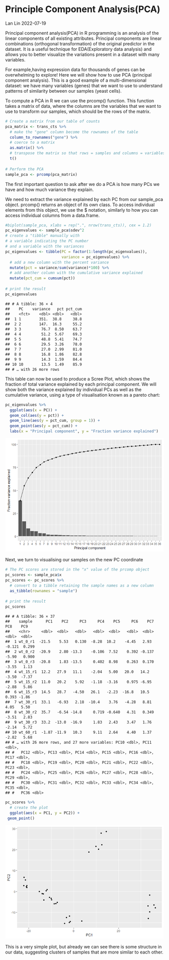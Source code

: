 Principle Component Analysis(PCA)
================
Lan Lin
2022-07-19

Principal component analysis(PCA) in R programming is an analysis of the
linear components of all existing attributes. Principal components are
linear combinations (orthogonal transformation) of the original
predictor in the dataset. It is a useful technique for EDA(Exploratory
data analysis) and allows you to better visualize the variations present
in a dataset with many variables.

For example,having expression data for thousands of genes can be
overwhelming to explore! Here we will show how to use PCA (principal
component analysis). This is a good example of a multi-dimensional
dataset: we have many variables (genes) that we want to use to
understand patterns of similarity between our samples (yeast cells).

To compute a PCA in R we can use the prcomp() function. This function
takes a matrix of data, where the columns are the variables that we want
to use to transform our samples, which should be the rows of the matrix.

``` r
# Create a matrix from our table of counts
pca_matrix <- trans_cts %>% 
  # make the "gene" column become the rownames of the table
  column_to_rownames("gene") %>% 
  # coerce to a matrix
  as.matrix() %>% 
  # transpose the matrix so that rows = samples and columns = variables
  t()

# Perform the PCA
sample_pca <- prcomp(pca_matrix)
```

The first important question to ask after we do a PCA is how many PCs we
have and how much variance they explain.

We need to extract the variance explained by each PC from our sample_pca
object. prcomp() returns an object of its own class. To access
individual elements from this object, we use the $ notation, similarly
to how you can access individual columns from a data.frame.

``` r
#biplot(sample_pca, xlabs = rep(".", nrow(trans_cts)), cex = 1.2)
pc_eigenvalues <- sample_pca$sdev^2
# create a "tibble" manually with 
# a variable indicating the PC number
# and a variable with the variances
pc_eigenvalues <- tibble(PC = factor(1:length(pc_eigenvalues)), 
                         variance = pc_eigenvalues) %>% 
  # add a new column with the percent variance
  mutate(pct = variance/sum(variance)*100) %>% 
  # add another column with the cumulative variance explained
  mutate(pct_cum = cumsum(pct))

# print the result
pc_eigenvalues
```

    ## # A tibble: 36 × 4
    ##    PC    variance   pct pct_cum
    ##    <fct>    <dbl> <dbl>   <dbl>
    ##  1 1        351.  38.8     38.8
    ##  2 2        147.  16.3     55.2
    ##  3 3         76.7  8.50    63.7
    ##  4 4         51.2  5.67    69.3
    ##  5 5         48.8  5.41    74.7
    ##  6 6         29.5  3.26    78.0
    ##  7 7         27.0  2.99    81.0
    ##  8 8         16.8  1.86    82.8
    ##  9 9         14.3  1.59    84.4
    ## 10 10        13.5  1.49    85.9
    ## # … with 26 more rows

This table can now be used to produce a Scree Plot, which shows the
fraction of total variance explained by each principal component. We
will show both the variance explained by individual PCs as well as the
cumulative variance, using a type of visualisation known as a pareto
chart:

``` r
pc_eigenvalues %>% 
  ggplot(aes(x = PC)) +
  geom_col(aes(y = pct)) +
  geom_line(aes(y = pct_cum, group = 1)) + 
  geom_point(aes(y = pct_cum)) +
  labs(x = "Principal component", y = "Fraction variance explained")
```

![](../images/unnamed-chunk-11-1.png)<!-- -->

Next, we turn to visualising our samples on the new PC coordinate

``` r
# The PC scores are stored in the "x" value of the prcomp object
pc_scores <- sample_pca$x
pc_scores <- pc_scores %>% 
  # convert to a tibble retaining the sample names as a new column
  as_tibble(rownames = "sample")

# print the result
pc_scores
```

    ## # A tibble: 36 × 37
    ##    sample      PC1    PC2     PC3     PC4    PC5     PC6    PC7    PC8    PC9
    ##    <chr>     <dbl>  <dbl>   <dbl>   <dbl>  <dbl>   <dbl>  <dbl>  <dbl>  <dbl>
    ##  1 wt_0_r1  -21.5    5.53   0.130  -8.28  10.2    -4.45   2.93  -0.121  0.299
    ##  2 wt_0_r2  -20.9    2.80 -13.3    -0.106  7.52    0.392 -0.137 -5.90   0.900
    ##  3 wt_0_r3  -20.8    1.83 -13.5     0.402  8.98    0.263  0.170 -3.55   1.13 
    ##  4 wt_15_r1  12.2   27.9   11.1    -2.04   5.00   20.0   14.2   -3.50  -7.37 
    ##  5 wt_15_r2  11.0   20.2    5.92   -1.18  -3.16    0.975 -6.95  -2.88   5.86 
    ##  6 wt_15_r3  14.5   28.7   -4.50   26.1   -2.23  -16.8   10.5    0.393 -1.86 
    ##  7 wt_30_r1  33.1   -6.93   2.18  -10.4    3.76   -4.28   8.81   4.05   5.50 
    ##  8 wt_30_r2  35.7   -6.54 -14.8     0.719 -0.640   4.31   0.349 -3.51   2.83 
    ##  9 wt_30_r3  33.2  -13.0  -16.9     1.83   2.43    3.47   1.76  -2.14   5.72 
    ## 10 wt_60_r1  -1.87 -11.9   10.3     9.11   2.64    4.40   1.37  -2.82   5.68 
    ## # … with 26 more rows, and 27 more variables: PC10 <dbl>, PC11 <dbl>,
    ## #   PC12 <dbl>, PC13 <dbl>, PC14 <dbl>, PC15 <dbl>, PC16 <dbl>, PC17 <dbl>,
    ## #   PC18 <dbl>, PC19 <dbl>, PC20 <dbl>, PC21 <dbl>, PC22 <dbl>, PC23 <dbl>,
    ## #   PC24 <dbl>, PC25 <dbl>, PC26 <dbl>, PC27 <dbl>, PC28 <dbl>, PC29 <dbl>,
    ## #   PC30 <dbl>, PC31 <dbl>, PC32 <dbl>, PC33 <dbl>, PC34 <dbl>, PC35 <dbl>,
    ## #   PC36 <dbl>

``` r
pc_scores %>% 
  # create the plot
  ggplot(aes(x = PC1, y = PC2)) +
 geom_point()
```

![](../images/unnamed-chunk-12-1.png)<!-- -->

This is a very simple plot, but already we can see there is some
structure in our data, suggesting clusters of samples that are more
similar to each other.
